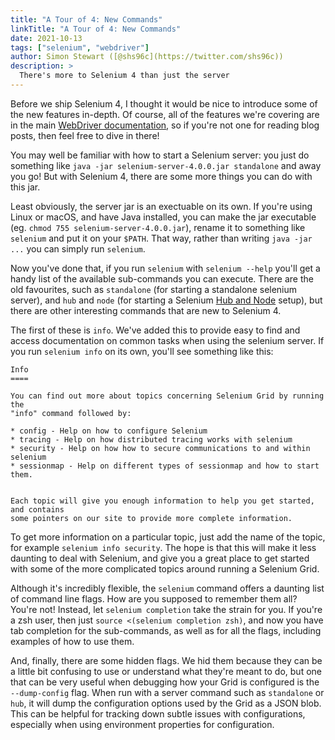 ```yaml
---
title: "A Tour of 4: New Commands"
linkTitle: "A Tour of 4: New Commands"
date: 2021-10-13
tags: ["selenium", "webdriver"]
author: Simon Stewart ([@shs96c](https://twitter.com/shs96c))
description: >
  There's more to Selenium 4 than just the server
---
```


Before we ship Selenium 4, I thought it would be nice to introduce
some of the new features in-depth. Of course, all of the features
we're covering are in the main [WebDriver documentation][docs], so if
you're not one for reading blog posts, then feel free to dive in
there!

You may well be familiar with how to start a Selenium server: you just
do something like `java -jar selenium-server-4.0.0.jar standalone` and
away you go! But with Selenium 4, there are some more things you can
do with this jar.

Least obviously, the server jar is an exectuable on its own. If you're
using Linux or macOS, and have Java installed, you can make the jar
executable (eg. `chmod 755 selenium-server-4.0.0.jar`), rename it to
something like `selenium` and put it on your `$PATH`. That way, rather
than writing `java -jar ...` you can simply run `selenium`.

Now you've done that, if you run `selenium` with `selenium --help`
you'll get a handy list of the available sub-commands you can
execute. There are the old favourites, such as `standalone` (for
starting a standalone selenium server), and `hub` and `node` (for
starting a Selenium [Hub and Node][hub and node] setup), but there are
other interesting commands that are new to Selenium 4.

The first of these is `info`. We've added this to provide easy to find
and access documentation on common tasks when using the selenium
server. If you run `selenium info` on its own, you'll see something
like this:

```shell
Info
====

You can find out more about topics concerning Selenium Grid by running the
"info" command followed by: 

* config - Help on how to configure Selenium
* tracing - Help on how distributed tracing works with selenium
* security - Help on how how to secure communications to and within selenium
* sessionmap - Help on different types of sessionmap and how to start them.


Each topic will give you enough information to help you get started, and contains
some pointers on our site to provide more complete information. 
```

To get more information on a particular topic, just add the name of
the topic, for example `selenium info security`. The hope is that this
will make it less daunting to deal with Selenium, and give you a great
place to get started with some of the more complicated topics around
running a Selenium Grid.

Although it's incredibly flexible, the `selenium` command offers a
daunting list of command line flags. How are you supposed to remember
them all? You're not! Instead, let `selenium completion` take the
strain for you. If you're a zsh user, then just `source <(selenium
completion zsh)`, and now you have tab completion for the
sub-commands, as well as for all the flags, including examples of how
to use them.

And, finally, there are some hidden flags. We hid them because they
can be a little bit confusing to use or understand what they're meant
to do, but one that can be very useful when debugging how your Grid is
configured is the `--dump-config` flag. When run with a server command
such as `standalone` or `hub`, it will dump the configuration options
used by the Grid as a JSON blob. This can be helpful for tracking down
subtle issues with configurations, especially when using environment
properties for configuration.


[docs]: /documentation/webdriver/
[hub and node]: /documentation/grid/setting_up_your_own_grid/#hub-and-nodes
